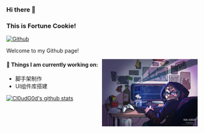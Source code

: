 ### Hi there 👋 
### This is Fortune Cookie!

[![Github](https://img.shields.io/badge/-Github-000?style=flat&logo=Github&logoColor=white)](https://github.com/fortune-cook1e)

Welcome to my Github page!

<img align="right" alt="img" src="https://github.com/FernandoRoldan93/FernandoRoldan93/blob/master/cover_image.jpg" width="50%" height="auto" />


#### 🌱 Things I am currently working on: 
- 脚手架制作
- UI组件库搭建

[![Cl0udG0d's github stats](https://github-readme-stats.vercel.app/api?username=fortune-cook1e&show_icon=true)](https://github.com/anuraghazra/github-readme-stats)

